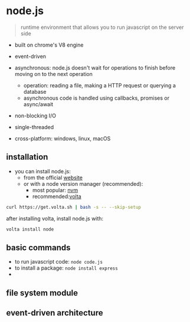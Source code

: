 
# node.js

> runtime environment that allows you to run javascript on the server side

- built on chrome's V8 engine

- event-driven
- asynchronous: node.js doesn't wait for operations to finish before moving on to the next operation
  - operation: reading a file, making a HTTP request or querying a database
  - asynchronous code is handled using callbacks, promises or async/await
- non-blocking I/O
- single-threaded
- cross-platform: windows, linux, macOS

## installation

- you can install node.js:
  - from the official [website](https://nodejs.org/en/)
  - or with a node version manager (recommended):
    - most popular: [nvm](https://github.com/nvm-sh/nvm)
    - recommended:[volta](https://volta.sh)

```bash
curl https://get.volta.sh | bash -s -- --skip-setup
```

after installing volta, install node.js with:

```bash
volta install node
```

## basic commands

- to run javascript code: `node code.js`
- to install a package: `node install express`
- 

## file system module

## event-driven architecture

